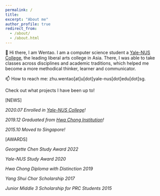```yaml
---
permalink: /
title: 
excerpt: "About me"
author_profile: true
redirect_from: 
  - /about/
  - /about.html
---
```


🧠 Hi there, I am Wentao. I am a computer science student a [Yale-NUS College](https://www.yale-nus.edu.sg/), the leading liberal arts college in Asia. There, I was able to take classes across disciplines and academic traditions, which helped me become a more methodical thinker, learner and communicator.

📫 How to reach me: zhu.wentao[at]u[dot]yale-nus[dot]edu[dot]sg.

Check out what projects I have been up to!

[NEWS]

*2020.07 Enrolled in [Yale-NUS College](https://www.yale-nus.edu.sg/)!*

*2019.12 Graduated from [Hwa Chong Institution](https://www.hci.edu.sg/)!*

*2015.10 Moved to Singapore!*

[AWARDS]

*Georgette Chen Study Award 2022*

*Yale-NUS Study Award 2020*

*Hwa Chong Diploma with Distinction 2019*

*Yang Shui Chor Scholarship 2017*

*Junior Middle 3 Scholarship for PRC Students 2015*



